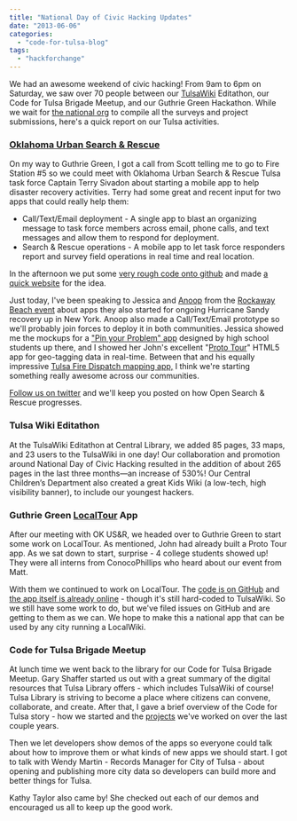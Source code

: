 ```yaml
---
title: "National Day of Civic Hacking Updates"
date: "2013-06-06"
categories: 
  - "code-for-tulsa-blog"
tags: 
  - "hackforchange"
---
```


<!-- ![](images/logo.png) -->

We had an awesome weekend of civic hacking! From 9am to 6pm on Saturday, we saw over 70 people between our [TulsaWiki](http://www.tulsawiki.org/) Editathon, our Code for Tulsa Brigade Meetup, and our Guthrie Green Hackathon. While we wait for [the national org](http://www.hackforchange.org/) to compile all the surveys and project submissions, here's a quick report on our Tulsa activities.

### [Oklahoma Urban Search & Rescue](http://opensar.us/about/)

On my way to Guthrie Green, I got a call from Scott telling me to go to Fire Station #5 so we could meet with Oklahoma Urban Search & Rescue Tulsa task force Captain Terry Sivadon about starting a mobile app to help disaster recovery activities. Terry had some great and recent input for two apps that could really help them:

- Call/Text/Email deployment - A single app to blast an organizing message to task force members across email, phone calls, and text messages and allow them to respond for deployment.
- Search & Rescue operations - A mobile app to let task force responders report and survey field operations in real time and real location.

In the afternoon we put some [very rough code onto github](https://github.com/codefortulsa/open-search-and-rescue) and made [a quick website](http://opensar.us/about/) for the idea.

Just today, I've been speaking to Jessica and [Anoop](https://twitter.com/anoopr) from the [Rockaway Beach event](https://hackforchange.hackpad.com/ROCKAWAY-BEACH-CIVIC-HACK-DAY-xstjMrI8dKd) about apps they also started for ongoing Hurricane Sandy recovery up in New York. Anoop also made a Call/Text/Email prototype so we'll probably join forces to deploy it in both communities. Jessica showed me the mockups for a ["Pin your Problem" app](http://popapp.in/w#!/projects/51aa6206eb2fdf9e5e001df4/mockups/51aa62b06ff419b95e001e45) designed by high school students up there, and I showed her John's excellent "[Proto Tour](http://proto.iriscouch.com/tour/_design/prototour/index.html)" HTML5 app for geo-tagging data in real-time. Between that and his equally impressive [Tulsa Fire Dispatch mapping app,](http://tfdd.co/dispatches/) I think we're starting something really awesome across our communities.

[Follow us on twitter](https://twitter.com/codefortulsa) and we'll keep you posted on how Open Search & Rescue progresses.

### Tulsa Wiki Editathon

At the TulsaWiki Editathon at Central Library, we added 85 pages, 33 maps, and 23 users to the TulsaWiki in one day! Our collaboration and promotion around National Day of Civic Hacking resulted in the addition of about 265 pages in the last three months—an increase of 530%! Our Central Children’s Department also created a great Kids Wiki (a low-tech, high visibility banner), to include our youngest hackers.

### Guthrie Green [LocalTour](http://codefortulsa.github.com/localtour) App

After our meeting with OK US&R, we headed over to Guthrie Green to start some work on LocalTour. As mentioned, John had already built a Proto Tour app. As we sat down to start, surprise - 4 college students showed up! They were all interns from ConocoPhillips who heard about our event from Matt.

With them we continued to work on LocalTour. The [code is on GitHub](https://github.com/codefortulsa/localtour) and [the app itself is already online](http://codefortulsa.github.com/localtour) - though it's still hard-coded to TulsaWiki. So we still have some work to do, but we've filed issues on GitHub and are getting to them as we can. We hope to make this a national app that can be used by any city running a LocalWiki.

### Code for Tulsa Brigade Meetup

At lunch time we went back to the library for our Code for Tulsa Brigade Meetup. Gary Shaffer started us out with a great summary of the digital resources that Tulsa Library offers - which includes TulsaWiki of course! Tulsa Library is striving to become a place where citizens can convene, collaborate, and create. After that, I gave a brief overview of the Code for Tulsa story - how we started and the [projects](http://codefortulsa.org/projects/) we've worked on over the last couple years.

Then we let developers show demos of the apps so everyone could talk about how to improve them or what kinds of new apps we should start. I got to talk with Wendy Martin - Records Manager for City of Tulsa - about opening and publishing more city data so developers can build more and better things for Tulsa.

Kathy Taylor also came by! She checked out each of our demos and encouraged us all to keep up the good work.
